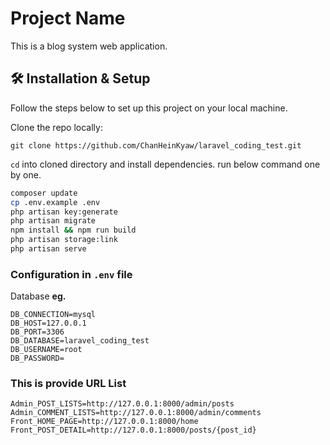 # Project Name

This is a blog system web application.

## 🛠️ Installation & Setup

Follow the steps below to set up this project on your local machine.

Clone the repo locally:
```
git clone https://github.com/ChanHeinKyaw/laravel_coding_test.git
```
`cd` into cloned directory and install dependencies. run below command one by one.

```bash
composer update
cp .env.example .env
php artisan key:generate
php artisan migrate
npm install && npm run build
php artisan storage:link
php artisan serve
```

### Configuration in `.env` file

Database **eg.**
```
DB_CONNECTION=mysql
DB_HOST=127.0.0.1
DB_PORT=3306
DB_DATABASE=laravel_coding_test
DB_USERNAME=root
DB_PASSWORD=
```

### This is provide URL List 
```
Admin_POST_LISTS=http://127.0.0.1:8000/admin/posts
Admin_COMMENT_LISTS=http://127.0.0.1:8000/admin/comments
Front_HOME_PAGE=http://127.0.0.1:8000/home
Front_POST_DETAIL=http://127.0.0.1:8000/posts/{post_id}
```